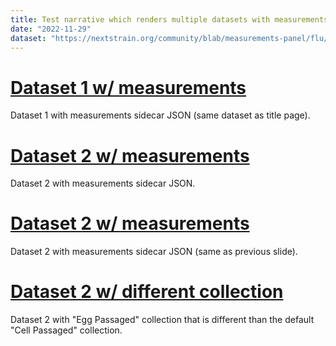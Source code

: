 ```yaml
---
title: Test narrative which renders multiple datasets with measurements sidecars
date: "2022-11-29"
dataset: "https://nextstrain.org/community/blab/measurements-panel/flu/seasonal/h3n2/ha"
---
```



# [Dataset 1 w/ measurements](https://nextstrain.org/community/blab/measurements-panel/flu/seasonal/h3n2/ha)

Dataset 1 with measurements sidecar JSON (same dataset as title page).


# [Dataset 2 w/ measurements ](https://nextstrain.org/community/joverlee521/nextstrain-testing/flu/seasonal/h1n1pdm/ha/09-17)

Dataset 2 with measurements sidecar JSON.

# [Dataset 2 w/ measurements ](https://nextstrain.org/community/joverlee521/nextstrain-testing/flu/seasonal/h1n1pdm/ha/09-17)

Dataset 2 with measurements sidecar JSON (same as previous slide).

# [Dataset 2 w/ different collection](https://nextstrain.org/community/joverlee521/nextstrain-testing/flu/seasonal/h1n1pdm/ha/09-17?m_collection=egg_HI_raw)

Dataset 2 with "Egg Passaged" collection that is different than the default "Cell Passaged" collection.

